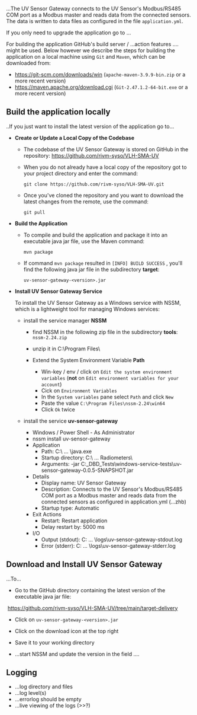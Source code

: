 ...The UV Sensor Gateway connects to the UV Sensor's Modbus/RS485 COM port as a Modbus master and reads data from the connected sensors. The data is written to data files as configured in the file `application.yml`. 



If you only need to upgrade the application go to ...

For building the application GitHub's build server / ...action features .... might be used. Below however we describe the steps for building the application on a local machine using `Git` and `Maven`, which can be downloaded from:

- https://git-scm.com/downloads/win (`apache-maven-3.9.9-bin.zip` or a more recent version)
- https://maven.apache.org/download.cgi (`Git-2.47.1.2-64-bit.exe` or a more recent version)





## Build the application locally

..If you just want to install the latest version of the application go to...

- **Create or Update a Local Copy of the Codebase**

  - The codebase of the UV Sensor Gateway  is stored on GitHub in the repository: https://github.com/rivm-syso/VLH-SMA-UV

  - When you do not already have a local copy of the repository got to your project directory and enter the command:

     `git clone https://github.com/rivm-syso/VLH-SMA-UV.git`  

  - Once you've cloned the repository and you want to download the latest changes from the remote, use the command:

    `git pull`

- **Build the Application**

  - To compile and build the application and package it into an executable java jar file, use the Maven command:

    `mvn package`

  - If command `mvn package` resulted in `[INFO] BUILD SUCCESS` , you'll find the following java jar file in the subdirectory **target**:
  
    `uv-sensor-gateway-<version>.jar` 
  
- **Install UV Sensor Gateway Service**

  To install the UV Sensor Gateway as a Windows service with NSSM, which is a lightweight tool for managing Windows services:

  - install the service manager **NSSM**

    - find NSSM in the following zip file in the subdirectory **tools**: ` nssm-2.24.zip`
    - unzip it in C:\Program Files\

    - Extend the System Environment Variable **Path**
      - Win-key / env / click on `Edit the system environment variables` (**not** on `Edit environment variables for your account`)
      - Cick on `Environment Variables`
      - In the `System variables` pane select `Path` and click `New`
      - Paste the value `C:\Program Files\nssm-2.24\win64`
      - Click `Ok` twice

  - install the service **uv-sensor-gateway**

    - Windows / Power Shell - As Administrator
    - nssm install uv-sensor-gateway
    - Application
      - Path: C:\ ... \java.exe
      - Startup directory: C:\ ... Radiometers\
      - Arguments: -jar C:\_DBD_Tests\windows-service-tests\uv-sensor-gateway-0.0.5-SNAPSHOT.jar
    - Details
      - Display name: UV Sensor Gateway
      - Description: Connects to the UV Sensor's Modbus/RS485 COM port as a Modbus master and reads data from the connected sensors as configured in application.yml (...zhb)
      - Startup type: Automatic
    - Exit Actions
      - Restart: Restart application
      - Delay restart by: 5000 ms
    - I/O
      - Output (stdout): C: ... \logs\uv-sensor-gateway-stdout.log
      - Error (stderr): C: ... \logs\uv-sensor-gateway-stderr.log
  
    

## **Download and Install UV Sensor Gateway**

...To...

- Go to the GitHub directory containing the latest version of the executable java jar file:

​	https://github.com/rivm-syso/VLH-SMA-UV/tree/main/target-delivery

- Click on `uv-sensor-gateway-<version>.jar` 

- Click on the download icon at the top right

- Save it to your working directory

- ...start NSSM and update the version in the field ....



## Logging

- ...log directory and files
- ...log level(s)
- ...errorlog should be empty
- ...live viewing of the logs (>>?)
